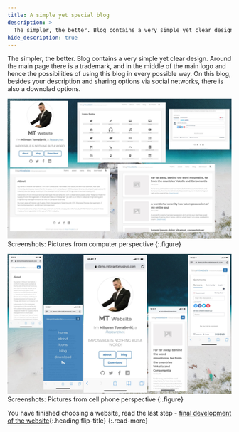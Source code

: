 ```yaml
---
title: A simple yet special blog
description: >
  The simpler, the better. Blog contains a very simple yet clear design. Around the main page there is a trademark, and in... by Milovan Tomašević
hide_description: true
---
```


The simpler, the better. Blog contains a very simple yet clear design. Around the main page there is a trademark, and in the middle of the main logo and hence the possibilities of using this blog in every possible way. On this blog, besides your description and sharing options via social networks, there is  also a downolad options. 

![](/assets/img/sites/demo18/screenshot-from-mac.jpg)
Screenshots: Pictures from computer perspective
{:.figure}

![](/assets/img/sites/demo18/screenshot-from-iphone.jpg)
Screenshots: Pictures from cell phone perspective
{:.figure}

You have finished choosing a website, read the last step - [final development of the website]{:.heading.flip-title}
{:.read-more}

[demo18]: https://www.demo.milovantomasevic.com/demo18
[full list of demo websites]: https://www.demo.milovantomasevic.com/
[final development of the website]: ../final-development-of-the-website.md